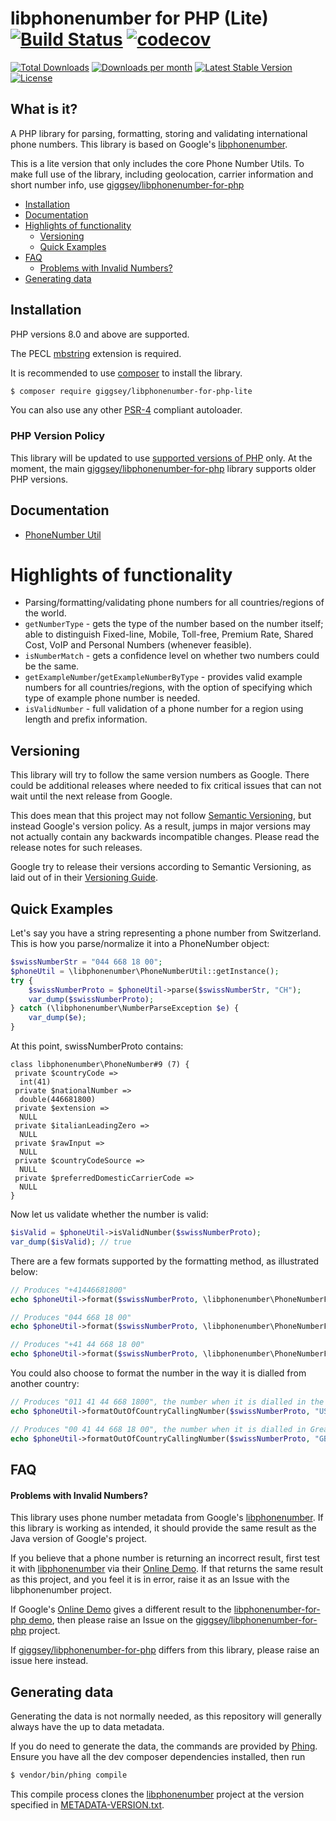 # libphonenumber for PHP (Lite) [![Build Status](https://github.com/giggsey/libphonenumber-for-php-lite/workflows/Tests/badge.svg)](https://github.com/giggsey/libphonenumber-for-php-lite/actions?query=workflow%3A%22Tests%22) [![codecov](https://codecov.io/gh/giggsey/libphonenumber-for-php-lite/branch/main/graph/badge.svg?token=S0TV2TAXOQ)](https://codecov.io/gh/giggsey/libphonenumber-for-php-lite)

[![Total Downloads](https://poser.pugx.org/giggsey/libphonenumber-for-php-lite/downloads?format=flat-square)](https://packagist.org/packages/giggsey/libphonenumber-for-php-lite)
[![Downloads per month](https://img.shields.io/packagist/dm/giggsey/libphonenumber-for-php-lite.svg?style=flat-square)](https://packagist.org/packages/giggsey/libphonenumber-for-php-lite)
[![Latest Stable Version](https://img.shields.io/packagist/v/giggsey/libphonenumber-for-php-lite.svg?style=flat-square)](https://packagist.org/packages/giggsey/libphonenumber-for-php-lite)
[![License](https://img.shields.io/badge/license-Apache%202.0-red.svg?style=flat-square)](https://packagist.org/packages/giggsey/libphonenumber-for-php-lite)

## What is it?
A PHP library for parsing, formatting, storing and validating international phone numbers. This library is based on Google's [libphonenumber](https://github.com/google/libphonenumber).

This is a lite version that only includes the core Phone Number Utils. To make full use of the library, including geolocation, carrier information and short number info, use [giggsey/libphonenumber-for-php](https://github.com/giggsey/libphonenumber-for-php)

 - [Installation](#installation)
 - [Documentation](#documentation)
 - [Highlights of functionality](#highlights-of-functionality)
   - [Versioning](#versioning)
   - [Quick Examples](#quick-examples)
 - [FAQ](#faq)
   - [Problems with Invalid Numbers?](#problems-with-invalid-numbers)
 - [Generating data](#generating-data)

## Installation

PHP versions 8.0 and above are supported.

The PECL [mbstring](http://php.net/mbstring) extension is required.

It is recommended to use [composer](https://getcomposer.org) to install the library.

```bash
$ composer require giggsey/libphonenumber-for-php-lite
```

You can also use any other [PSR-4](http://www.php-fig.org/psr/psr-4/) compliant autoloader.

### PHP Version Policy

This library will be updated to use [supported versions of PHP](https://www.php.net/supported-versions.php) only. At the moment, the main [giggsey/libphonenumber-for-php](https://github.com/giggsey/libphonenumber-for-php) library supports older PHP versions.

## Documentation

 - [PhoneNumber Util](docs/PhoneNumberUtil.md)

# Highlights of functionality
* Parsing/formatting/validating phone numbers for all countries/regions of the world.
* `getNumberType` - gets the type of the number based on the number itself; able to distinguish Fixed-line, Mobile, Toll-free, Premium Rate, Shared Cost, VoIP and Personal Numbers (whenever feasible).
* `isNumberMatch` - gets a confidence level on whether two numbers could be the same.
* `getExampleNumber`/`getExampleNumberByType` - provides valid example numbers for all countries/regions, with the option of specifying which type of example phone number is needed.
* `isValidNumber` - full validation of a phone number for a region using length and prefix information.

## Versioning

This library will try to follow the same version numbers as Google. There could be additional releases where needed to fix critical issues that can not wait until the next release from Google.

This does mean that this project may not follow [Semantic Versioning](http://semver.org/), but instead Google's version policy. As a result, jumps in major versions may not actually contain any backwards
incompatible changes. Please read the release notes for such releases.

Google try to release their versions according to Semantic Versioning, as laid out of in their [Versioning Guide](https://github.com/google/libphonenumber#versioning-and-announcements).

## Quick Examples
Let's say you have a string representing a phone number from Switzerland. This is how you parse/normalize it into a PhoneNumber object:

```php
$swissNumberStr = "044 668 18 00";
$phoneUtil = \libphonenumber\PhoneNumberUtil::getInstance();
try {
    $swissNumberProto = $phoneUtil->parse($swissNumberStr, "CH");
    var_dump($swissNumberProto);
} catch (\libphonenumber\NumberParseException $e) {
    var_dump($e);
}
```

At this point, swissNumberProto contains:

    class libphonenumber\PhoneNumber#9 (7) {
     private $countryCode =>
      int(41)
     private $nationalNumber =>
      double(446681800)
     private $extension =>
      NULL
     private $italianLeadingZero =>
      NULL
     private $rawInput =>
      NULL
     private $countryCodeSource =>
      NULL
     private $preferredDomesticCarrierCode =>
      NULL
    }

Now let us validate whether the number is valid:

```php
$isValid = $phoneUtil->isValidNumber($swissNumberProto);
var_dump($isValid); // true
```

There are a few formats supported by the formatting method, as illustrated below:

```php
// Produces "+41446681800"
echo $phoneUtil->format($swissNumberProto, \libphonenumber\PhoneNumberFormat::E164);

// Produces "044 668 18 00"
echo $phoneUtil->format($swissNumberProto, \libphonenumber\PhoneNumberFormat::NATIONAL);

// Produces "+41 44 668 18 00"
echo $phoneUtil->format($swissNumberProto, \libphonenumber\PhoneNumberFormat::INTERNATIONAL);
```

You could also choose to format the number in the way it is dialled from another country:

```php
// Produces "011 41 44 668 1800", the number when it is dialled in the United States.
echo $phoneUtil->formatOutOfCountryCallingNumber($swissNumberProto, "US");

// Produces "00 41 44 668 18 00", the number when it is dialled in Great Britain.
echo $phoneUtil->formatOutOfCountryCallingNumber($swissNumberProto, "GB");
```

## FAQ

#### Problems with Invalid Numbers?

This library uses phone number metadata from Google's [libphonenumber](https://github.com/google/libphonenumber). If this library is working as intended, it should provide the same result as the Java version of Google's project.

If you believe that a phone number is returning an incorrect result, first test it with [libphonenumber](https://github.com/google/libphonenumber) via their [Online Demo](https://libphonenumber.appspot.com/). If that returns the same result as this project, and you feel it is in error, raise it as an Issue with the libphonenumber project.

If Google's [Online Demo](https://libphonenumber.appspot.com/) gives a different result to the [libphonenumber-for-php demo](http://giggsey.com/libphonenumber/), then please raise an Issue on the [giggsey/libphonenumber-for-php](https://github.com/giggsey/libphonenumber-for-php) project.

If [giggsey/libphonenumber-for-php](https://github.com/giggsey/libphonenumber-for-php) differs from this library, please raise an issue here instead.

## Generating data

Generating the data is not normally needed, as this repository will generally always have the up to data metadata.

If you do need to generate the data, the commands are provided by [Phing](https://www.phing.info). Ensure you have all the dev composer dependencies installed, then run

```bash
$ vendor/bin/phing compile
```

This compile process clones the [libphonenumber](https://github.com/google/libphonenumber) project at the version specified in [METADATA-VERSION.txt](METADATA-VERSION.txt).
